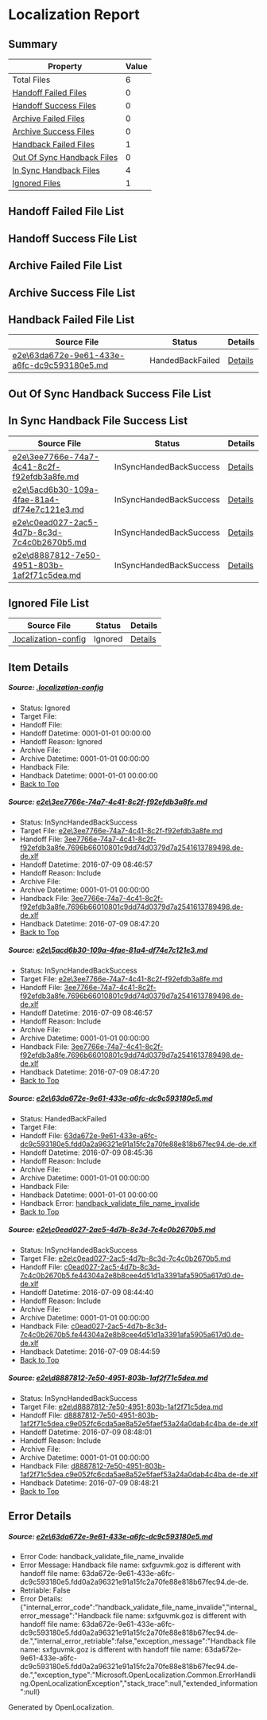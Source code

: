 # <a name='report-top'></a> Localization Report

## Summary
 Property | Value 
 -------- | ----- 
 Total Files | 6
[ Handoff Failed Files ](#handoff-failed-list)| 0
[ Handoff Success Files ](#handoff-success-list)| 0
[ Archive Failed Files ](#archive-failed-list)| 0
[ Archive Success Files ](#archive-success-list)| 0
[ Handback Failed Files ](#handback-failed-list)| 1
[ Out Of Sync Handback Files ](#outofsync-handback-success-list)| 0
[ In Sync Handback Files ](#insync-handback-success-list)| 4
[ Ignored Files ](#ignored-list)| 1

## <a name='handoff-failed-list'></a> Handoff Failed File List

## <a name='handoff-success-list'></a> Handoff Success File List

## <a name='archive-failed-list'></a> Archive Failed File List

## <a name='archive-success-list'></a> Archive Success File List

## <a name='handback-failed-list'></a> Handback Failed File List
 Source File | Status | Details 
 ----------- | ------ | ------- 
 [e2e\63da672e-9e61-433e-a6fc-dc9c593180e5.md](https://github.com/OpenLocalizationTestOrg/oltest/blob/7e5e19fd3a1082d36db5fa043da6e2b9db1df5ea/e2e/63da672e-9e61-433e-a6fc-dc9c593180e5.md) | HandedBackFailed | [Details](#a23939fab22eb9a1911f9e302a167a63dcaf0b463)

## <a name='outofsync-handback-success-list'></a> Out Of Sync Handback Success File List

## <a name='insync-handback-success-list'></a> In Sync Handback File Success List
 Source File | Status | Details 
 ----------- | ------ | ------- 
 [e2e\3ee7766e-74a7-4c41-8c2f-f92efdb3a8fe.md](https://github.com/OpenLocalizationTestOrg/oltest/blob/fdc3aca9c61b191b20172bbfaaab83fcd64f7173/e2e/3ee7766e-74a7-4c41-8c2f-f92efdb3a8fe.md) | InSyncHandedBackSuccess | [Details](#4181ac1a354ee3b20379dc60e1593ba191ab08601)
 [e2e\5acd6b30-109a-4fae-81a4-df74e7c121e3.md](https://github.com/OpenLocalizationTestOrg/oltest/blob/231e16d883fbc6c25c4543b8969467c42125dab7/e2e/5acd6b30-109a-4fae-81a4-df74e7c121e3.md) | InSyncHandedBackSuccess | [Details](#4181ac1a354ee3b20379dc60e1593ba191ab08602)
 [e2e\c0ead027-2ac5-4d7b-8c3d-7c4c0b2670b5.md](https://github.com/OpenLocalizationTestOrg/oltest/blob/e3e80a793fafc0c4fbaf20c1bf1b676aa1703eb7/e2e/c0ead027-2ac5-4d7b-8c3d-7c4c0b2670b5.md) | InSyncHandedBackSuccess | [Details](#d73dd76d7e223e3218ae9958b549fe7fcf5c06404)
 [e2e\d8887812-7e50-4951-803b-1af2f71c5dea.md](https://github.com/OpenLocalizationTestOrg/oltest/blob/231e16d883fbc6c25c4543b8969467c42125dab7/e2e/d8887812-7e50-4951-803b-1af2f71c5dea.md) | InSyncHandedBackSuccess | [Details](#56daa0e948622fa7ba8239e835dac2126ee1e5065)

## <a name='ignored-list'></a> Ignored File List
 Source File | Status | Details 
 ----------- | ------ | ------- 
 [.localization-config](https://github.com/OpenLocalizationTestOrg/oltest/blob/231e16d883fbc6c25c4543b8969467c42125dab7/.localization-config) | Ignored | [Details](#3d4f252ac210baf56311d7e97dcc2db10974dbd20)

## Item Details
##### <a name='3d4f252ac210baf56311d7e97dcc2db10974dbd20'></a> Source: [.localization-config](https://github.com/OpenLocalizationTestOrg/oltest/blob/231e16d883fbc6c25c4543b8969467c42125dab7/.localization-config)
* Status: Ignored
* Target File: 
* Handoff File: 
* Handoff Datetime: 0001-01-01 00:00:00
* Handoff Reason: Ignored
* Archive File: 
* Archive Datetime: 0001-01-01 00:00:00
* Handback File: 
* Handback Datetime: 0001-01-01 00:00:00
* [Back to Top](#report-top)

##### <a name='4181ac1a354ee3b20379dc60e1593ba191ab08601'></a> Source: [e2e\3ee7766e-74a7-4c41-8c2f-f92efdb3a8fe.md](https://github.com/OpenLocalizationTestOrg/oltest/blob/fdc3aca9c61b191b20172bbfaaab83fcd64f7173/e2e/3ee7766e-74a7-4c41-8c2f-f92efdb3a8fe.md)
* Status: InSyncHandedBackSuccess
* Target File: [e2e\3ee7766e-74a7-4c41-8c2f-f92efdb3a8fe.md](https://github.com/OpenLocalizationTestOrg/oltest-dede-fly/blob/17f04d559f6abed6c625c813e8bf744a1e7bd3f4/e2e/3ee7766e-74a7-4c41-8c2f-f92efdb3a8fe.md)
* Handoff File: [3ee7766e-74a7-4c41-8c2f-f92efdb3a8fe.7696b66010801c9dd74d0379d7a2541613789498.de-de.xlf](https://github.com/OpenLocalizationTestOrg/olhandoff-e2e/blob/b55fe947029906bdc4642490c84e6c6742de930b/ol-handoff/OpenLocalizationTestOrg/oltest-dede-fly/ci/ht/3ee7766e-74a7-4c41-8c2f-f92efdb3a8fe.7696b66010801c9dd74d0379d7a2541613789498.de-de.xlf)
* Handoff Datetime: 2016-07-09 08:46:57
* Handoff Reason: Include
* Archive File: 
* Archive Datetime: 0001-01-01 00:00:00
* Handback File: [3ee7766e-74a7-4c41-8c2f-f92efdb3a8fe.7696b66010801c9dd74d0379d7a2541613789498.de-de.xlf](https://github.com/OpenLocalizationTestOrg/olhandback-e2e/blob/f2c2b228408aa4af6b9746a857ee36303ec095c7/ol-handback/OpenLocalizationTestOrg/oltest-dede-fly/ci/ht/3ee7766e-74a7-4c41-8c2f-f92efdb3a8fe.7696b66010801c9dd74d0379d7a2541613789498.de-de.xlf)
* Handback Datetime: 2016-07-09 08:47:20
* [Back to Top](#report-top)

##### <a name='4181ac1a354ee3b20379dc60e1593ba191ab08602'></a> Source: [e2e\5acd6b30-109a-4fae-81a4-df74e7c121e3.md](https://github.com/OpenLocalizationTestOrg/oltest/blob/231e16d883fbc6c25c4543b8969467c42125dab7/e2e/5acd6b30-109a-4fae-81a4-df74e7c121e3.md)
* Status: InSyncHandedBackSuccess
* Target File: [e2e\3ee7766e-74a7-4c41-8c2f-f92efdb3a8fe.md](https://github.com/OpenLocalizationTestOrg/oltest-dede-fly/blob/17f04d559f6abed6c625c813e8bf744a1e7bd3f4/e2e/3ee7766e-74a7-4c41-8c2f-f92efdb3a8fe.md)
* Handoff File: [3ee7766e-74a7-4c41-8c2f-f92efdb3a8fe.7696b66010801c9dd74d0379d7a2541613789498.de-de.xlf](https://github.com/OpenLocalizationTestOrg/olhandoff-e2e/blob/b55fe947029906bdc4642490c84e6c6742de930b/ol-handoff/OpenLocalizationTestOrg/oltest-dede-fly/ci/ht/3ee7766e-74a7-4c41-8c2f-f92efdb3a8fe.7696b66010801c9dd74d0379d7a2541613789498.de-de.xlf)
* Handoff Datetime: 2016-07-09 08:46:57
* Handoff Reason: Include
* Archive File: 
* Archive Datetime: 0001-01-01 00:00:00
* Handback File: [3ee7766e-74a7-4c41-8c2f-f92efdb3a8fe.7696b66010801c9dd74d0379d7a2541613789498.de-de.xlf](https://github.com/OpenLocalizationTestOrg/olhandback-e2e/blob/f2c2b228408aa4af6b9746a857ee36303ec095c7/ol-handback/OpenLocalizationTestOrg/oltest-dede-fly/ci/ht/3ee7766e-74a7-4c41-8c2f-f92efdb3a8fe.7696b66010801c9dd74d0379d7a2541613789498.de-de.xlf)
* Handback Datetime: 2016-07-09 08:47:20
* [Back to Top](#report-top)

##### <a name='a23939fab22eb9a1911f9e302a167a63dcaf0b463'></a> Source: [e2e\63da672e-9e61-433e-a6fc-dc9c593180e5.md](https://github.com/OpenLocalizationTestOrg/oltest/blob/7e5e19fd3a1082d36db5fa043da6e2b9db1df5ea/e2e/63da672e-9e61-433e-a6fc-dc9c593180e5.md)
* Status: HandedBackFailed
* Target File: 
* Handoff File: [63da672e-9e61-433e-a6fc-dc9c593180e5.fdd0a2a96321e91a15fc2a70fe88e818b67fec94.de-de.xlf](https://github.com/OpenLocalizationTestOrg/olhandoff-e2e/blob/ef0fd8de6cd2a3109ab5ef61e8765a31e5ffd02a/ol-handoff/OpenLocalizationTestOrg/oltest-dede-fly/ci/ht/63da672e-9e61-433e-a6fc-dc9c593180e5.fdd0a2a96321e91a15fc2a70fe88e818b67fec94.de-de.xlf)
* Handoff Datetime: 2016-07-09 08:45:36
* Handoff Reason: Include
* Archive File: 
* Archive Datetime: 0001-01-01 00:00:00
* Handback File: 
* Handback Datetime: 0001-01-01 00:00:00
* Handback Error: [handback_validate_file_name_invalide](#a23939fab22eb9a1911f9e302a167a63dcaf0b463handback_validate_file_name_invalide)
* [Back to Top](#report-top)

##### <a name='d73dd76d7e223e3218ae9958b549fe7fcf5c06404'></a> Source: [e2e\c0ead027-2ac5-4d7b-8c3d-7c4c0b2670b5.md](https://github.com/OpenLocalizationTestOrg/oltest/blob/e3e80a793fafc0c4fbaf20c1bf1b676aa1703eb7/e2e/c0ead027-2ac5-4d7b-8c3d-7c4c0b2670b5.md)
* Status: InSyncHandedBackSuccess
* Target File: [e2e\c0ead027-2ac5-4d7b-8c3d-7c4c0b2670b5.md](https://github.com/OpenLocalizationTestOrg/oltest-dede-fly/blob/556277833d25a80ad9dc3d05e2f91273a8ba96ac/e2e/c0ead027-2ac5-4d7b-8c3d-7c4c0b2670b5.md)
* Handoff File: [c0ead027-2ac5-4d7b-8c3d-7c4c0b2670b5.fe44304a2e8b8cee4d51d1a3391afa5905a617d0.de-de.xlf](https://github.com/OpenLocalizationTestOrg/olhandoff-e2e/blob/579a71166f34b465d3a856ddb03a8bd21e8b9142/ol-handoff/OpenLocalizationTestOrg/oltest-dede-fly/ci/ht/c0ead027-2ac5-4d7b-8c3d-7c4c0b2670b5.fe44304a2e8b8cee4d51d1a3391afa5905a617d0.de-de.xlf)
* Handoff Datetime: 2016-07-09 08:44:40
* Handoff Reason: Include
* Archive File: 
* Archive Datetime: 0001-01-01 00:00:00
* Handback File: [c0ead027-2ac5-4d7b-8c3d-7c4c0b2670b5.fe44304a2e8b8cee4d51d1a3391afa5905a617d0.de-de.xlf](https://github.com/OpenLocalizationTestOrg/olhandback-e2e/blob/4b00439087932caa995c8574bba71b4272f6085c/ol-handback/OpenLocalizationTestOrg/oltest-dede-fly/ci/ht/c0ead027-2ac5-4d7b-8c3d-7c4c0b2670b5.fe44304a2e8b8cee4d51d1a3391afa5905a617d0.de-de.xlf)
* Handback Datetime: 2016-07-09 08:44:59
* [Back to Top](#report-top)

##### <a name='56daa0e948622fa7ba8239e835dac2126ee1e5065'></a> Source: [e2e\d8887812-7e50-4951-803b-1af2f71c5dea.md](https://github.com/OpenLocalizationTestOrg/oltest/blob/231e16d883fbc6c25c4543b8969467c42125dab7/e2e/d8887812-7e50-4951-803b-1af2f71c5dea.md)
* Status: InSyncHandedBackSuccess
* Target File: [e2e\d8887812-7e50-4951-803b-1af2f71c5dea.md](https://github.com/OpenLocalizationTestOrg/oltest-dede-fly/blob/9097454ca6bc12c776f4650741084c5eae8a76f8/e2e/d8887812-7e50-4951-803b-1af2f71c5dea.md)
* Handoff File: [d8887812-7e50-4951-803b-1af2f71c5dea.c9e052fc6cda5ae8a52e5faef53a24a0dab4c4ba.de-de.xlf](https://github.com/OpenLocalizationTestOrg/olhandoff-e2e/blob/5e21c1fcc143d95e0f872ec5f6b7e1633e87b846/ol-handoff/OpenLocalizationTestOrg/oltest-dede-fly/ci/ht/d8887812-7e50-4951-803b-1af2f71c5dea.c9e052fc6cda5ae8a52e5faef53a24a0dab4c4ba.de-de.xlf)
* Handoff Datetime: 2016-07-09 08:48:01
* Handoff Reason: Include
* Archive File: 
* Archive Datetime: 0001-01-01 00:00:00
* Handback File: [d8887812-7e50-4951-803b-1af2f71c5dea.c9e052fc6cda5ae8a52e5faef53a24a0dab4c4ba.de-de.xlf](https://github.com/OpenLocalizationTestOrg/olhandback-e2e/blob/ff6caa2bddd3914615fc03e707ac38029aaeee2d/ol-handback/OpenLocalizationTestOrg/oltest-dede-fly/ci/ht/d8887812-7e50-4951-803b-1af2f71c5dea.c9e052fc6cda5ae8a52e5faef53a24a0dab4c4ba.de-de.xlf)
* Handback Datetime: 2016-07-09 08:48:21
* [Back to Top](#report-top)


## Error Details
##### <a name='a23939fab22eb9a1911f9e302a167a63dcaf0b463handback_validate_file_name_invalide'></a> Source: [e2e\63da672e-9e61-433e-a6fc-dc9c593180e5.md](#a23939fab22eb9a1911f9e302a167a63dcaf0b463)
* Error Code: handback_validate_file_name_invalide
* Error Message: Handback file name: sxfguvmk.goz is different with handoff file name: 63da672e-9e61-433e-a6fc-dc9c593180e5.fdd0a2a96321e91a15fc2a70fe88e818b67fec94.de-de.
* Retriable: False
* Error Details: {"internal_error_code":"handback_validate_file_name_invalide","internal_error_message":"Handback file name: sxfguvmk.goz is different with handoff file name: 63da672e-9e61-433e-a6fc-dc9c593180e5.fdd0a2a96321e91a15fc2a70fe88e818b67fec94.de-de.","internal_error_retriable":false,"exception_message":"Handback file name: sxfguvmk.goz is different with handoff file name: 63da672e-9e61-433e-a6fc-dc9c593180e5.fdd0a2a96321e91a15fc2a70fe88e818b67fec94.de-de.","exception_type":"Microsoft.OpenLocalization.Common.ErrorHandling.OpenLocalizationException","stack_trace":null,"extended_information":null}


Generated by OpenLocalization.
